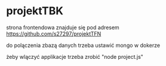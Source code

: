 # projektTBK
strona frontendowa znajduje się pod adresem
https://github.com/s27297/projektTFN

do polączenia zbazą danych trzeba ustawić mongo w dokerze

żeby wlączyć applikacje trzeba zrobić "node project.js"
